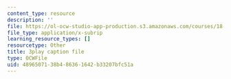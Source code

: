 ```yaml
---
content_type: resource
description: ''
file: https://ol-ocw-studio-app-production.s3.amazonaws.com/courses/18-03sc-differential-equations-fall-2011/4896507138b486361642b33207bfc51a_fkGAF5jHjdY.srt
file_type: application/x-subrip
learning_resource_types: []
resourcetype: Other
title: 3play caption file
type: OCWFile
uid: 48965071-38b4-8636-1642-b33207bfc51a
---
```

